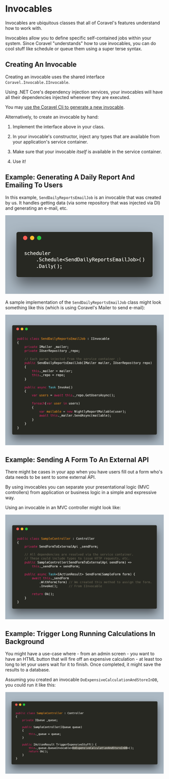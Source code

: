 # Invocables

Invocables are ubiquitous classes that all of Coravel's features understand how to work with.

Invocables allow you to define specific self-contained jobs within your system. Since Coravel "understands" how to use invocables, you can do cool stuff like schedule or queue them using a super terse syntax.

## Creating An Invocable

Creating an invocable uses the shared interface `Coravel.Invocable.IInvocable`.

Using .NET Core's dependency injection services, your invocables will have all their dependencies injected whenever they are executed.

You may [use the Coravel Cli to generate a new invocable](./Cli.md).

Alternatively, to create an invocable by hand:

1. Implement the interface above in your class.

2. In your invocable's constructor, inject any types that are available from your application's service container.

3. Make sure that your invocable _itself_ is available in the service container.

4. Use it!

## Example: Generating A Daily Report And Emailing To Users

In this example, `SendDailyReportsEmailJob` is an invocable that was created by us. It handles getting data (via some repository that was injected via DI) and generating an e-mail, etc.

![Coravel Invocable Sample](./img/scheduledailyreport.png)

A sample implementation of the `SendDailyReportsEmailJob` class might look something like this (which is using Coravel's Mailer to send e-mail):

![Coravel Invocable Sample](./img/dailyreportinvocable.png)

## Example: Sending A Form To An External API

There might be cases in your app when you have users fill out a form who's data needs to be sent to some external API. 

By using invocables you can separate your presentational logic (MVC controllers) from application or business logic in a simple and expressive way.

Using an invocable in an MVC controller might look like:

![Coravel Invocable Sample](./img/sampleinvocablemvc.png)

## Example: Trigger Long Running Calculations In Background

You might have a use-case where - from an admin screen - you want to have an HTML button that will fire off an expensive
calculation - at least too long to let your users wait for it to finish. Once completed, it might save the results to a database.

Assuming you created an invocable `DoExpensiveCalculationAndStoreInDB`, you could run it like this:

![Coravel Invocable Sample](./img/queueexpensive.png)





